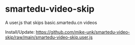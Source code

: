 # smartedu-video-skip
A user.js that skips basic.smartedu.cn videos

Install/Update: <https://github.com/mike-unk/smartedu-video-skip/raw/main/smartedu-video-skip.user.js>
